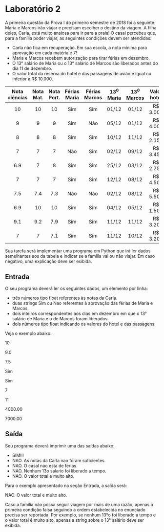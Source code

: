# Laboratório 2

A primeira questão da Prova I do primeiro semestre de 2018 foi a seguinte:
Maria e Marcos irão viajar e precisam escolher o destino da viagem. A filha deles, Carla, está muito ansiosa para ir para a praia! O casal percebeu que, para a família poder viajar, as seguintes condições devem ser atendidas:

- Carla não fica em recuperação. Em sua escola, a nota mínima para aprovação em cada matéria é 7!
- Maria e Marcos recebem autorização para tirar férias em dezembro.
- O 13° salário de Maria ou o 13° salário de Marcos são liberados antes do dia 11 de dezembro.
- O valor total da reserva do hotel e das passagens de avião é igual ou inferior a R$ 10.000.

|Nota ciências|Nota Mat.|Nota Port.|Férias Maria|Férias Marcos|13<sup>0</sup> Maria|13<sup>0</sup> Marcos|Valor hotel|Valor Passagem|
:---------: | :------: | :-------: |:---------: | :------: | :-------: |:---------: | :------: | :-------: |
|10|	10|	10	|Sim	|Sim	|01/12|	01/12|	R$ 3.000	|R$ 3.500|	
|9|	9|	9	|Sim	|Não	|05/12	|01/12	|R$ 4.000	|R$ 3.000|	
|8|	8	|8	|Sim	|Sim	|10/12	|11/12	|R$ 2.150	|R$ 7.800|	
|7|	7	|7	|Não|	Sim	|02/12	|09/12	|R$ 3.450	|R$ 6.250|	
|6.9|	7|	8|	Sim	|Sim	|25/12	|03/12	|R$ 2.750	|R$ 4.250|	
|7|	7|	7	|Sim|	Sim|	12/12	|08/12	|R$ 4.500	|R$ 5.500|	
|7.5|	7.4|	7.3|	Não|	Não	|02/12	|08/12	|R$ 5.500	|R$ 4.500|	
|6.9|	10|	10|	Sim|	Sim|	04/12|	05/12	|R$ 1.500	|R$ 3.300|	
|9.1|	9.2|	7.9|	Sim	|Sim|	11/12|	11/12	|R$ 3.200	|R$ 4.800|	
|7	|7	|7.1|	Sim|	Sim|	11/12|	10/12	|R$ 3.208	|R$ 6.792|

Sua tarefa será implementar uma programa em Python que irá ler dados semelhantes aos da tabela e indicar se a família vai ou não viajar. Em caso negativo, uma explicação deve ser exibida.

## Entrada
O seu programa deverá ler os seguintes dados, um elemento por linha:

- três números tipo float referentes às notas da Carla.
- duas strings Sim ou Nao referentes à aprovação das férias de Maria e Marcos.
- dois inteiros correspondentes aos dias em dezembro em que o 13° salário de Maria e o de Marcos foram liberados.
- dois números tipo float indicando os valores do hotel e das passagens.

Veja o exemplo abaixo:

10

9.0

7.5

Sim

Sim

7

11

4000.00

7000.00

## Saída
Seu programa deverá imprimir uma das saídas abaixo:

- SIM!!!
- NAO. As notas da Carla nao foram suficientes.
- NAO. O casal nao esta de ferias.
- NAO. Nenhum 13o salario foi liberado a tempo.
- NAO. O valor total e muito alto.

Para o exemplo apresentado na seção Entrada, a saída será:

NAO. O valor total e muito alto.

Caso a família não possa seguir viagem por mais de uma razão, apenas a primeira condição falsa seguindo a ordem estabelecida no enunciado precisa ser reportada. Por exemplo, se nenhum 13°o foi liberado a tempo e o valor total é muito alto, apenas a string sobre o 13° salário deve ser exibida.

